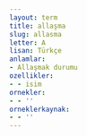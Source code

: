 ```yaml
---
layout: term
title: allaşma
slug: allasma
letter: A
lisan: Türkçe
anlamlar:
- Allaşmak durumu
ozellikler:
- - isim
ornekler:
- - ''
orneklerkaynak:
- - ''
---
```

